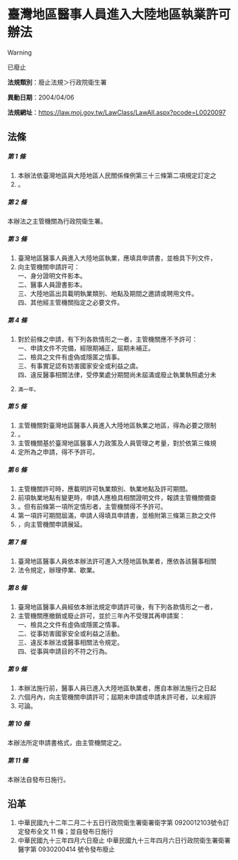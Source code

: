 # 臺灣地區醫事人員進入大陸地區執業許可辦法


> [!WARNING]
> 已廢止


**法規類別**：廢止法規＞行政院衛生署

**異動日期**：2004/04/06  

**法規網址**：https://law.moj.gov.tw/LawClass/LawAll.aspx?pcode=L0020097



## 法條
##### 第 1 條
1. 本辦法依臺灣地區與大陸地區人民關係條例第三十三條第二項規定訂定之
1. 。

##### 第 2 條
本辦法之主管機關為行政院衛生署。

##### 第 3 條
1. 臺灣地區醫事人員進入大陸地區執業，應填具申請書，並檢具下列文件，
1. 向主管機關申請許可：  
一、身分證明文件影本。  
二、醫事人員證書影本。  
三、大陸地區出具載明執業類別、地點及期間之邀請或聘用文件。  
四、其他經主管機關指定之必要文件。

##### 第 4 條
1. 對於前條之申請，有下列各款情形之一者，主管機關應不予許可：  
一、申請文件不完備，經限期補正，屆期未補正。  
二、檢具之文件有虛偽或隱匿之情事。  
三、有事實足認有妨害國家安全或利益之虞。  
四、違反醫事相關法律，受停業處分期間尚未屆滿或廢止執業執照處分未
1.     滿一年。

##### 第 5 條
1. 主管機關對臺灣地區醫事人員進入大陸地區執業之地區，得為必要之限制
1. 。
1. 主管機關基於臺灣地區醫事人力政策及人員管理之考量，對於依第三條規
1. 定所為之申請，得不予許可。

##### 第 6 條
1. 主管機關許可時，應載明許可執業類別、執業地點及許可期間。
1. 前項執業地點有變更時，申請人應檢具相關證明文件，報請主管機關備查
1. 。但有前條第一項所定情形者，主管機關得不予許可。
1. 第一項許可期間屆滿，申請人得填具申請書，並檢附第三條第三款之文件
1. ，向主管機關申請展延。

##### 第 7 條
1. 臺灣地區醫事人員依本辦法許可進入大陸地區執業者，應依各該醫事相關
1. 法令規定，辦理停業、歇業。

##### 第 8 條
1. 臺灣地區醫事人員經依本辦法規定申請許可後，有下列各款情形之一者，
1. 主管機關應撤銷或廢止許可，並於三年內不受理其再申請案：  
一、檢具之文件有虛偽或隱匿之情事。  
二、從事妨害國家安全或利益之活動。  
三、違反本辦法或醫事相關法令規定。  
四、從事與申請目的不符之行為。

##### 第 9 條
1. 本辦法施行前，醫事人員已進入大陸地區執業者，應自本辦法施行之日起
1. 六個月內，向主管機關申請許可；屆期未申請或申請未許可者，以未經許
1. 可論。

##### 第 10 條
本辦法所定申請書格式，由主管機關定之。

##### 第 11 條
本辦法自發布日施行。

## 沿革
1. 中華民國九十二年二月二十五日行政院衛生署衛署衛字第 0920012103號令訂定發布全文 11 條；並自發布日施行
1. 中華民國九十三年四月六日廢止                                  中華民國九十三年四月六日行政院衛生署衛署醫字第 0930200414 號令發布廢止
